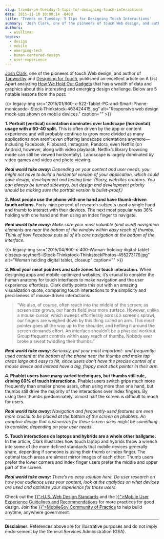 ```yaml
---
slug: trends-on-tuesday-5-tips-for-designing-touch-interactions
date: 2015-11-10 10:00:14 -0400
title: 'Trends on Tuesday: 5 Tips for Designing Touch Interactions'
summary: 'Josh Clark, one of the pioneers of touch Web design, and author of Tapworthy and Designing for Touch, published an excellent article on A List Apart analyzing How We Hold Our Gadgets that has a wealth of data and graphics about this interesting and emerging design challenge. Below are 5 notable lessons from the post: 1. Portrait (vertical) orientation dominates'
authors:
  - wsullivan
topics:
  - design
  - mobile
  - emerging-tech
  - human-centered-design
  - user-experience
---
```


[Josh Clark](http://globalmoxie.com/), one of the pioneers of touch Web design, and author of [Tapworthy](http://shop.oreilly.com/product/0636920001133.do) and [Designing for Touch](http://abookapart.com/products/designing-for-touch)</span><span style="font-weight: 400">, published an excellent article on A List Apart analyzing </span><span style="font-weight: 400"><a href="http://alistapart.com/article/how-we-hold-our-gadgets">How We Hold Our Gadgets</a></span><span style="font-weight: 400"> that has a wealth of data and graphics about this interesting and emerging design challenge. Below are 5 notable lessons from the post:</p> {{< legacy-img src="2015/01/600-x-522-Tablet-PC-and-Smart-Phone-monicaodo-iStock-Thinkstock-463424415.jpg" alt="Responsive web design mock-ups shown on mobile devices." caption="" >}}

<p>
  <b>1. Portrait (vertical) orientation dominates over landscape (horizontal) usage with a 60-40 split.</b> This is often driven by the app or content experience and will probably continue to grow more divided as many applications now aren’t even offering landscape orientations anymore—including Facebook, Flipboard, Instagram, Pandora, even Netflix (on Android, however, along with video playback, Netflix&#8217;s library browsing mode can still be viewed horizontally). Landscape is largely dominated by video games and video and photo viewing.
</p>

<p>
  <b><i>Real world take away: </i></b><i>Depending on your content and user needs, you might not have to build a horizontal version of your application, which could save design, development and testing time. (Sorry, websites creators. You can always be turned sideways, but design and development priority should be making sure the portrait version is bullet-proof.)</i>
</p>

<p>
  <b>2. Most people use the phone with one hand and have thumb-driven touch actions.</b> Forty-nine percent of research subjects used a single hand and thumb to interact with their devices. The next most popular was 36% holding with one hand and then using an index finger to navigate.
</p>

<p>
  <b><i>Real world take away: </i></b><i>Make sure your most valuable (and used) navigation elements are near the bottom of the window within easy reach of thumbs. Think of how Facebook puts all of it’s core navigation at the bottom of the interface.</i>
</p> {{< legacy-img src="2015/04/600-x-400-Woman-holding-digital-tablet-closeup-scyther5-iStock-Thinkstock-ThinkstockPhotos-455273179.jpg" alt="Woman holding digital tablet, closeup" caption="" >}}

<p>
  <b>3. Mind your meat pointers and safe zones for touch interaction.</b> When designing apps and mobile-optimized websites, it’s crucial to consider the human anatomy for touch interfaces to make navigation and the user experience effortless. Clark deftly points this out with an amazing visualization quote, comparing touch interactions to the simplicity and preciseness of mouse-driven interactions:
</p>

<blockquote>
  <p>
    “We also, of course, often reach into the middle of the screen; as screen size grows, our hands field ever more surface. However, unlike a mouse cursor, which sweeps effortlessly across a screen’s sprawl, our fingers are weighed down by this thing called an arm. This meat pointer goes all the way up to the shoulder, and hefting it around the screen demands effort. An interface shouldn’t be a physical workout. Group frequent controls within easy reach of thumbs. Nobody ever broke a sweat twiddling their thumbs.”
  </p>
</blockquote>

<p>
  <b><i>Real world take away: </i></b><i>Seriously, put your most important- and frequently-used content at the bottom of the phone near the thumbs and make tap areas large and easy to hit, since users don’t have the precise control of a mouse device and instead have a big, floppy meat stick pointer in their arm.</i>
</p>

<p>
  <b>4. Phablet users have many varied techniques, but thumbs still rule, driving 60% of touch interactions.</b> Phablet users switch grips much more frequently than smaller phone users, often using more than one hand, but thumbs still drive the majority of the interactions over index fingers. By using their thumbs predominately, almost half the screen is difficult to reach for users.
</p>

<p>
  <b><i>Real world take away: </i></b><i>Navigation and frequently-used features are even more crucial to be placed at the bottom of the screen on phablets. An adaptive design that customizes for these screen sizes might be something to consider, depending on your user needs.</i>
</p>

<p>
  <b>5. Touch interactions on laptops and hybrids are a whole other ballgame. </b>In the article, Clark illustrates how touch laptop and hybrids throw a wrench into some of the more defined standards that mobile devices generally share, depending if someone is using their thumb or index finger. The optimal touch areas are almost mirror images of each other: Thumb users prefer the lower corners and index finger users prefer the middle and upper part of the screen.
</p>

<p>
  <b><i>Real world take away: </i></b><i>There’s no easy solution here. Do user research on how your audience uses your content, look at the analytics on what devices are used and optimize your experience for those users. </i>
</p>

<p>
  Check out the <a href="{{< ref "2015-09-28-introducing-the-u-s-web-design-standards.md" >}}">U.S. Web Design Standards</a> and the <a href="{{< ref "mobile-user-experience-guidelines-and-recommendations.md" >}}">Mobile User Experience Guidelines and Recommendations</a> for more practices for good design. Join the <a href="{{< ref "/communities" >}}">MobileGov Community of Practice</a> to help build anytime, anywhere government.
</p>

---

**Disclaimer**: References above are for illustrative purposes and do not imply endorsement by the General Services Administration (GSA).
